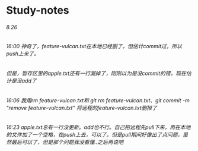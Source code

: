 # Study-notes

###### 8.26 
###### 16:00 神奇了，feature-vulcan.txt在本地已经删了，但估计commit过，所以push上来了。
######       但是，暂存区里的apple.txt还有一行漏掉了，刚刚以为是没commit的错，现在估计是没add了
###### 16:06 我用rm feature-vulcan.txt和 git rm  feature-vulcan.txt、git commit -m "remove  feature-vulcan.txt" 将远程的feature-vulcan.txt删掉了
###### 16:23 apple.txt总有一行没更新。add也不行。自己把远程先pull下来，再在本地的文件加了一个空格，在push上去，可以了。但是pull期间好像出了点问题，虽然最后可以了，但是那个问题我没看懂..之后再说吧
